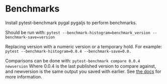 # Benchmarks
Install pytest-benchmark pygal pygaljs to perform benchmarks.

Should be run with:
```pytest --benchmark-histogram=benchmark_version --benchmark-save=version```

Replacing version with a numeric version or a temporary hold. For example:
```pytest --benchmark-histogram=0.0.4 --benchmark-save=0.0.```

Comparisons can be done with:
```pytest-benchmark compare 0.0.4 newversion```
Where 0.0.4 is the last published version to compare against, and newversion is the same output you saved with earlier. See [the docs](https://pytest-benchmark.readthedocs.io/en/latest/comparing.html) for more information.
